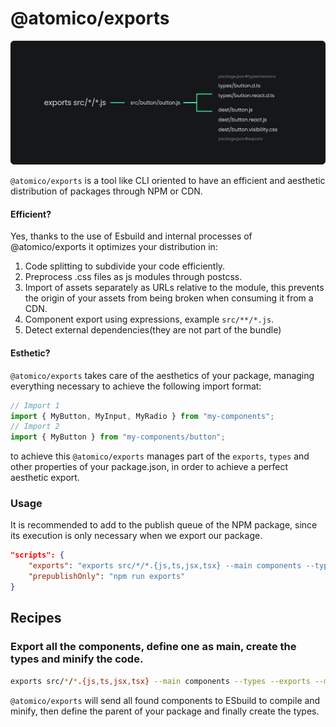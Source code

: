 # @atomico/exports

![](<../../.gitbook/assets/Grupo 2.png>)

`@atomico/exports` is a tool like CLI oriented to have an efficient and aesthetic distribution of packages through NPM or CDN.

#### Efficient?

Yes, thanks to the use of Esbuild and internal processes of @atomico/exports it optimizes your distribution in:

1. Code splitting to subdivide your code efficiently.
2. Preprocess .css files as js modules through postcss.
3. Import of assets separately as URLs relative to the module, this prevents the origin of your assets from being broken when consuming it from a CDN.
4. Component export using expressions, example `src/**/*.js`.
5. Detect external dependencies(they are not part of the bundle)

#### Esthetic?

`@atomico/exports` takes care of the aesthetics of your package, managing everything necessary to achieve the following import format:

```javascript
// Import 1
import { MyButton, MyInput, MyRadio } from "my-components";
// Import 2
import { MyButton } from "my-components/button";
```

to achieve this `@atomico/exports` manages part of the `exports`, `types` and other properties of your package.json, in order to achieve a perfect aesthetic export.

### Usage

It is recommended to add to the publish queue of the NPM package, since its execution is only necessary when we export our package.

```json
"scripts": {
    "exports": "exports src/*/*.{js,ts,jsx,tsx} --main components --types --exports --minify",
    "prepublishOnly": "npm run exports"
}
```

## Recipes

### Export all the components, define one as main, create the types and minify the code.

```bash
exports src/*/*.{js,ts,jsx,tsx} --main components --types --exports --minify
```

`@atomico/exports` will send all found components to ESbuild to compile and minify, then define the parent of your package and finally create the types.
